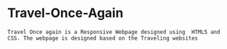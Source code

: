 # Travel-Once-Again
    Travel Once again is a Responsive Webpage designed using  HTML5 and CSS. The webpage is designed based on the Traveling websites
